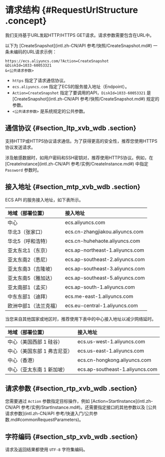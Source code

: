 # 请求结构 {#RequestUrlStructure .concept}

我们支持基于URL发起HTTP/HTTPS GET请求。请求参数需要包含在URL中。

以下为 [CreateSnapshot](intl.zh-CN/API 参考/快照/CreateSnapshot.md#) 一条未编码的URL请求示例：

```
https://ecs.aliyuncs.com/?Action=CreateSnapshot
&DiskId=1033-60053321
&<公共请求参数>
```

-   `https` 指定了请求通信协议。
-   `ecs.aliyuncs.com` 指定了ECS的服务接入地址（Endpoint）。
-   `Action=CreateSnapshot` 指定了要调用的API，`DiskId=1033-60053321` 是 [CreateSnapshot](intl.zh-CN/API 参考/快照/CreateSnapshot.md#) 规定的参数。
-   `<公共请求参数>` 是系统规定的公共参数。

## 通信协议 {#section_ltp_xvb_wdb .section}

支持HTTP或HTTPS协议请求通信。为了获得更高的安全性，推荐您使用HTTPS协议发送请求。

涉及敏感数据时，如用户密码和SSH密钥对，推荐使用HTTPS协议。例如，在 [CreateInstance](intl.zh-CN/API 参考/实例/CreateInstance.md#) 中指定 `Password` 参数时。

## 接入地址 {#section_mtp_xvb_wdb .section}

ECS API 的服务接入地址，如下表所示。

|地域（部署位置）|接入地址|
|:-------|:---|
|中心|ecs.aliyuncs.com|
|华北3（张家口）|ecs.cn-zhangjiakou.aliyuncs.com|
|华北5（呼和浩特）|ecs.cn-huhehaote.aliyuncs.com|
|亚太东北1（东京）|ecs.ap-northeast-1.aliyuncs.com|
|亚太东南2（悉尼）|ecs.ap-southeast-2.aliyuncs.com|
|亚太东南3（吉隆坡）|ecs.ap-southeast-3.aliyuncs.com|
|亚太东南5（雅加达）|ecs.ap-southeast-5.aliyuncs.com|
|亚太南部1（孟买）|ecs.ap-south-1.aliyuncs.com|
|中东东部1（迪拜）|ecs.me-east-1.aliyuncs.com|
|欧洲中部1（法兰克福）|ecs.eu-central-1.aliyuncs.com|

当您来自其他国家或地区时，推荐使用下表中的中心接入地址以减少网络延时。

|地域（部署位置）|接入地址|
|:-------|:---|
|中心（美国西部 1 硅谷）|ecs.us-west-1.aliyuncs.com|
|中心（美国东部 1 弗吉尼亚）|ecs.us-east-1.aliyuncs.com|
|中心（香港）|ecs.cn-hongkong.aliyuncs.com|
|中心（亚太东南 1 新加坡）|ecs.ap-southeast-1.aliyuncs.com|

## 请求参数 {#section_rtp_xvb_wdb .section}

您需要通过 `Action` 参数指定目标操作，例如 [Action=StartInstance](intl.zh-CN/API 参考/实例/StartInstance.md#)。还需要指定接口的其他参数以及 [公共请求参数](intl.zh-CN/API 参考/快速入门/公共参数.md#commonRequestParameters)。

## 字符编码 {#section_stp_xvb_wdb .section}

请求及返回结果都使用 `UTF-8` 字符集编码。


